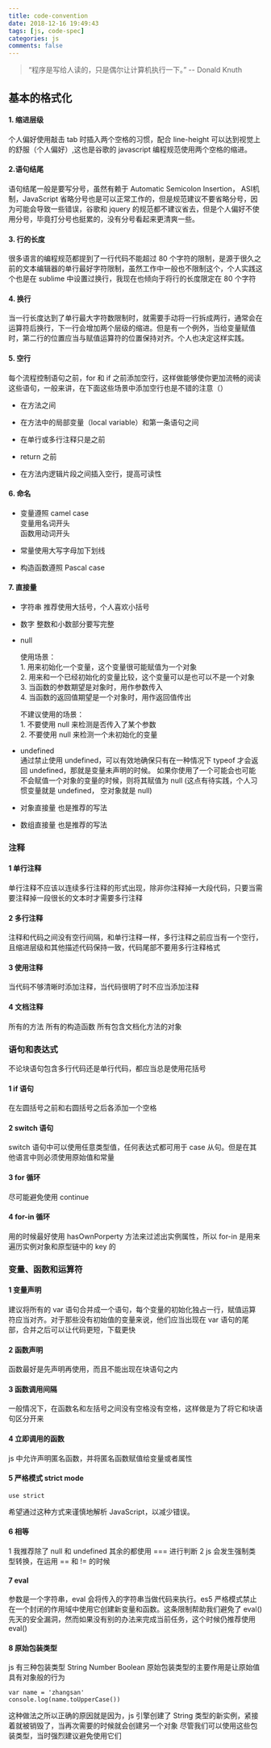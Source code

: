 ```yaml
---
title: code-convention
date: 2018-12-16 19:49:43
tags: [js, code-spec]
categories: js
comments: false
---
```


> “程序是写给人读的，只是偶尔让计算机执行一下。”                     -- Donald Knuth

## 基本的格式化

#### 1. 缩进层级

  个人偏好使用敲击 tab 时插入两个空格的习惯，配合 line-height 可以达到视觉上的舒服（个人偏好）,这也是谷歌的 javascript 编程规范使用两个空格的缩进。
 
#### 2.语句结尾

  语句结尾一般是要写分号，虽然有赖于 Automatic Semicolon Insertion， ASI机制，JavaScript 省略分号也是可以正常工作的，但是规范建议不要省略分号，因为可能会导致一些错误，谷歌和 jquery 的规范都不建议省去，但是个人偏好不使用分号，毕竟打分号也挺累的，没有分号看起来更清爽一些。
  
#### 3. 行的长度
  
  很多语言的编程规范都提到了一行代码不能超过 80 个字符的限制，是源于很久之前的文本编辑器的单行最好字符限制，虽然工作中一般也不限制这个，个人实践这个也是在 sublime 中设置过换行，我现在也倾向于将行的长度限定在 80 个字符
  
#### 4. 换行
  
  当一行长度达到了单行最大字符数限制时，就需要手动将一行拆成两行，通常会在运算符后换行，下一行会增加两个层级的缩进。但是有一个例外，当给变量赋值时，第二行的位置应当与赋值运算符的位置保持对齐。个人也决定这样实践。
  
#### 5. 空行
  
  每个流程控制语句之前，for 和 if 之前添加空行，这样做能够使你更加流畅的阅读这些语句，一般来讲，在下面这些场景中添加空行也是不错的注意（）
  
  - 在方法之间

  - 在方法中的局部变量（local variable）和第一条语句之间

  - 在单行或多行注释只是之前
	  
  - return 之前

  - 在方法内逻辑片段之间插入空行，提高可读性

#### 6. 命名

  - 变量遵照 camel case  
	  变量用名词开头  
	  函数用动词开头
	  
  - 常量使用大写字母加下划线
	  
  - 构造函数遵照 Pascal case
	 

#### 7. 直接量

  - 字符串 推荐使用大括号，个人喜欢小括号
  - 数字 整数和小数部分要写完整
  - null 
	  
	使用场景：  
	    1. 用来初始化一个变量，这个变量很可能赋值为一个对象  
	    2. 用来和一个已经初始化的变量比较，这个变量可以是也可以不是一个对象  
	    3. 当函数的参数期望是对象时，用作参数传入  
	    4. 当函数的返回值期望是一个对象时，用作返回值传出  
	         
	不建议使用的场景：  
	    1. 不要使用 null 来检测是否传入了某个参数  
	    2. 不要使用 null 来检测一个未初始化的变量   
		  
  - undefined  
	通过禁止使用 undefined，可以有效地确保只有在一种情况下 typeof 才会返回 undefined，那就是变量未声明的时候。 如果你使用了一个可能会也可能不会赋值一个对象的变量的时候，则将其赋值为 null (这点有待实践，个人习惯变量就是 undefined， 空对象就是 null)
  - 对象直接量  也是推荐的写法
  - 数组直接量  也是推荐的写法
 
### 注释
#### 1 单行注释
单行注释不应该以连续多行注释的形式出现，除非你注释掉一大段代码，只要当需要注释掉一段很长的文本时才需要多行注释

#### 2 多行注释
注释和代码之间没有空行间隔，和单行注释一样，多行注释之前应当有一个空行，且缩进层级和其他描述代码保持一致，代码尾部不要用多行注释格式

#### 3 使用注释
当代码不够清晰时添加注释，当代码很明了时不应当添加注释

#### 4 文档注释
所有的方法
所有的构造函数
所有包含文档化方法的对象

### 语句和表达式
不论块语句包含多行代码还是单行代码，都应当总是使用花括号

#### 1 if 语句
在左圆括号之前和右圆括号之后各添加一个空格

#### 2 switch 语句
switch 语句中可以使用任意类型值，任何表达式都可用于 case 从句。但是在其他语言中则必须使用原始值和常量

#### 3 for 循环
尽可能避免使用 continue

#### 4 for-in 循环
用的时候最好使用 hasOwnPorperty 方法来过滤出实例属性，所以 for-in 是用来遍历实例对象和原型链中的 key 的

### 变量、函数和运算符
#### 1 变量声明
建议将所有的 var 语句合并成一个语句，每个变量的初始化独占一行，赋值运算符应当对齐。对于那些没有初始值的变量来说，他们应当出现在 var 语句的尾部，合并之后可以让代码更短，下载更快

#### 2 函数声明
函数最好是先声明再使用，而且不能出现在块语句之内

#### 3 函数调用间隔
一般情况下，在函数名和左括号之间没有空格没有空格，这样做是为了将它和块语句区分开来

#### 4 立即调用的函数
js 中允许声明匿名函数，并将匿名函数赋值给变量或者属性

#### 5 严格模式 strict mode 
```
use strict

```
希望通过这种方式来谨慎地解析 JavaScript，以减少错误。

#### 6 相等
1 我推荐除了 null 和 undefined 其余的都使用 === 进行判断
2 js 会发生强制类型转换，在运用 == 和 != 的时候

#### 7 eval
参数是一个字符串，eval 会将传入的字符串当做代码来执行。es5 严格模式禁止在一个封闭的作用域中使用它创建新变量和函数。这条限制帮助我们避免了 eval() 先天的安全漏洞，然而如果没有别的办法来完成当前任务，这个时候仍推荐使用 eval()

#### 8 原始包装类型
js 有三种包装类型 String Number Boolean
原始包装类型的主要作用是让原始值具有对象般的行为


```
var name = 'zhangsan'
console.log(name.toUpperCase())

```       
这种做法之所以正确的原因就是因为，js 引擎创建了 String 类型的新实例，紧接着就被销毁了，当再次需要的时候就会创建另一个对象
尽管我们可以使用这些包装类型，当时强烈建议避免使用它们
